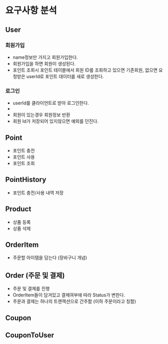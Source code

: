 # 요구사항 분석

## User

### 회원가입
- name정보만 가지고 회원가입한다. 
- 회원가입을 하면 회원이 생성된다. 
- 포인트 조회시 포인트 테이블에서 회원 ID를 조회하고 있으면 기존회원, 없으면 요청받은 userId로 포인트 데이터를 새로 생성한다.

### 로그인
- userId를 클라이언트로 받아 로그인한다. 
- 
- 회원이 있는경우 회원정보 반환 
- 회원 Id가 저장되어 있지않으면 예외를 던진다. 

## Point
- 포인트 충전
- 포인트 사용
- 포인트 조회

## PointHistory
- 포인트 충전/사용 내역 저장

## Product
- 상품 등록
- 상품 삭제 

## OrderItem
- 주문할 아이템을 담는다 (장바구니 개념) 

## Order (주문 및 결제)
- 주문 및 결제를 진행
- OrderItem들이 담겨있고 결제여부에 따라 Status가 변한다. 
- 주문과 결제는 하나의 트랜잭션으로 간주함 (이하 주문이라고 칭함)

## Coupon

## CouponToUser


